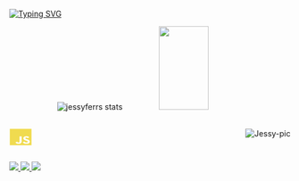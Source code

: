 [![Typing SVG](https://readme-typing-svg.herokuapp.com/?color=ecaac1&size=35&center=true&vCenter=true&width=1000&lines=Olá,+aqui+é+a+Jessy!;Seja+muito+bem-vindo(a)!;+:%29)](https://git.io/typing-svg)

<p align="center">
  <img height="150px" width="42%" src="https://github-readme-stats.vercel.app/api?username=jessyferrs&show_icons=true&count_private=true&hide_border=true&title_color=ecaac1&icon_color=ca8aa0&text_color=f9edf1&bg_color=0d1117" alt="jessyferrs stats" /> 
  <img height="150px" width="42%" src="https://github-readme-stats.vercel.app/api/top-langs/?username=jessyferrs&layout=compact&hide_border=true&title_color=ecaac1&text_color=f9edf1&bg_color=0d1117" />
  </p>
  </div>


<div style="display: inline_block"><br>
  <img align="center" alt="Jessy-Js" height="30" width="40" src="https://raw.githubusercontent.com/devicons/devicon/master/icons/javascript/javascript-plain.svg">
    <img align="right" alt="Jessy-pic" src="https://media.discordapp.net/attachments/553426763422629905/1057717442815729805/Design_sem_nome.gif?width=150&height=150">
</div>
  
  ##
 
<div> 
  <a href="https://instagram.com/jessyferrs" target="_blank">
    <img src="https://img.shields.io/badge/-Instagram-%23E4405F?style=for-the-badge&logo=instagram&logoColor=white" target="_blank">
  </a>
  
  <a href = "mailto:contatojessyferrs@gmail.com">
    <img src="https://img.shields.io/badge/-Gmail-%23333?style=for-the-badge&logo=gmail&logoColor=white" target="_blank">
  </a>
  
  <a href="https://www.linkedin.com/in/jessyferrs/" target="_blank">
    <img src="https://img.shields.io/badge/-LinkedIn-%230077B5?style=for-the-badge&logo=linkedin&logoColor=white" target="_blank">
  </a> 
</div>
